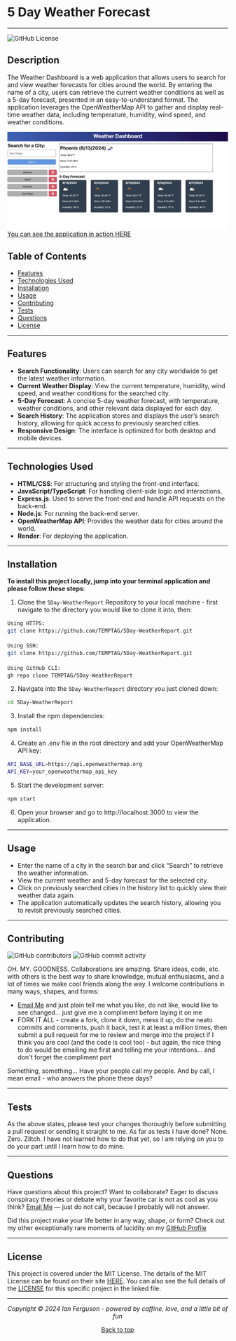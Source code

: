 ## <a name="top"></a>

# 5 Day Weather Forecast

---

![GitHub License](https://img.shields.io/github/license/TEMPTAG/5Day-WeatherReport?label=License)

## Description

The Weather Dashboard is a web application that allows users to search for and view weather forecasts for cities around the world. By entering the name of a city, users can retrieve the current weather conditions as well as a 5-day forecast, presented in an easy-to-understand format. The application leverages the OpenWeatherMap API to gather and display real-time weather data, including temperature, humidity, wind speed, and weather conditions.

![Screenshot of Application Sample](/assets/images/appScreenshot.jpg)
[You can see the application in action HERE](https://fiveday-weatherreport.onrender.com/)

## Table of Contents

- [Features](#features)
- [Technologies Used](#technologies-used)
- [Installation](#installation)
- [Usage](#usage)
- [Contributing](#contributing)
- [Tests](#tests)
- [Questions](#questions)
- [License](#license)

---

## Features

- **Search Functionality**: Users can search for any city worldwide to get the latest weather information.
- **Current Weather Display**: View the current temperature, humidity, wind speed, and weather conditions for the searched city.
- **5-Day Forecast**: A concise 5-day weather forecast, with temperature, weather conditions, and other relevant data displayed for each day.
- **Search History**: The application stores and displays the user’s search history, allowing for quick access to previously searched cities.
- **Responsive Design**: The interface is optimized for both desktop and mobile devices.

---

## Technologies Used

- **HTML/CSS**: For structuring and styling the front-end interface.
- **JavaScript/TypeScript**: For handling client-side logic and interactions.
- **Express.js**: Used to serve the front-end and handle API requests on the back-end.
- **Node.js**: For running the back-end server.
- **OpenWeatherMap API**: Provides the weather data for cities around the world.
- **Render**: For deploying the application.

---

## Installation

**To install this project locally, jump into your terminal application and please follow these steps**:

1. Clone the `5Day-WeatherReport` Repository to your local machine - first navigate to the directory you would like to clone it into, then:

```bash
Using HTTPS:
git clone https://github.com/TEMPTAG/5Day-WeatherReport.git

Using SSH:
git clone https://github.com/TEMPTAG/5Day-WeatherReport.git

Using GitHub CLI:
gh repo clone TEMPTAG/5Day-WeatherReport
```

2. Navigate into the `5Day-WeatherReport` directory you just cloned down:

```bash
cd 5Day-WeatherReport
```

3. Install the npm dependencies:

```bash
npm install
```

4. Create an .env file in the root directory and add your OpenWeatherMap API key:

```bash
API_BASE_URL=https://api.openweathermap.org
API_KEY=your_openweathermap_api_key
```

5. Start the development server:

```bash
npm start
```

6. Open your browser and go to http://localhost:3000 to view the application.

---

## Usage

- Enter the name of a city in the search bar and click “Search” to retrieve the weather information.
- View the current weather and 5-day forecast for the selected city.
- Click on previously searched cities in the history list to quickly view their weather data again.
- The application automatically updates the search history, allowing you to revisit previously searched cities.

---

## Contributing

![GitHub contributors](https://img.shields.io/github/contributors/TEMPTAG/5Day-WeatherReport?color=green) ![GitHub commit activity](https://img.shields.io/github/commit-activity/t/TEMPTAG/5Day-WeatherReport)

OH. MY. GOODNESS. Collaborations are amazing. Share ideas, code, etc. with others is the best way to share knowledge, mutual enthusiasms, and a lot of times we make cool friends along the way. I welcome contributions in many ways, shapes, and forms:

- [Email Me](mailto:iansterlingferguson@gmail.com) and just plain tell me what you like, do not like, would like to see changed... just give me a compliment before laying it on me
- FORK IT ALL - create a fork, clone it down, mess it up, do the neato commits and comments, push it back, test it at least a million times, then submit a pull request for me to review and merge into the project if I think you are cool (and the code is cool too) - but again, the nice thing to do would be emailing me first and telling me your intentions... and don't forget the compliment part

Something, something... Have your people call my people. And by call, I mean email - who answers the phone these days?

---

## Tests

As the above states, please test your changes thoroughly before submitting a pull request or sending it straight to me. As far as tests I have done? None. Zero. Ziltch. I have not learned how to do that yet, so I am relying on you to do your part until I learn how to do mine.

---

## Questions

Have questions about this project? Want to collaborate? Eager to discuss conspiracy theories or debate why your favorite car is not as cool as you think? [Email Me](mailto:iansterlingferguson@gmail.com) — just do not call, because I probably will not answer.

Did this project make your life better in any way, shape, or form? Check out my other exceptionally rare moments of lucidity on my [GitHub Profile](https://github.com/TEMPTAG)

---

## License

This project is covered under the MIT License. The details of the MIT License can be found on their site [HERE](https://opensource.org/licenses/MIT). You can also see the full details of the [LICENSE](./LICENSE) for this specific project in the linked file.

---

<div align="center">
<em>Copyright © 2024 Ian Ferguson - powered by caffine, love, and a little bit of fun</em>

[Back to top](#top)

</div>
